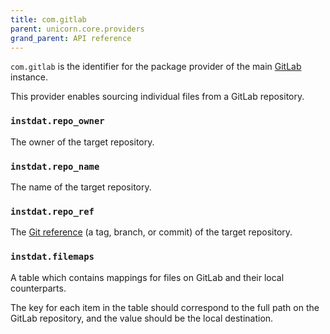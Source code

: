 ```yaml
---
title: com.gitlab
parent: unicorn.core.providers
grand_parent: API reference
---
```


`com.gitlab` is the identifier for the package provider of the main [GitLab](https://gitlab.com) instance.

This provider enables sourcing individual files from a GitLab repository.

### `instdat.repo_owner`

The owner of the target repository.

### `instdat.repo_name`

The name of the target repository.

### `instdat.repo_ref`

The [Git reference](https://git-scm.com/book/en/v2/Git-Internals-Git-References) (a tag, branch, or commit) of the target repository.

### `instdat.filemaps`

A table which contains mappings for files on GitLab and their local counterparts.

The key for each item in the table should correspond to the full path on the GitLab repository, and the value should be the local destination.

